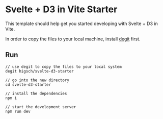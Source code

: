 # Svelte + D3 in Vite Starter

This template should help get you started developing with Svelte + D3 in Vite.

In order to copy the files to your local machine, install [degit](https://github.com/Rich-Harris/degit) first.

## Run

```
// use degit to copy the files to your local system
degit higsch/svelte-d3-starter

// go into the new directory
cd svelte-d3-starter

// install the dependencies
npm i

// start the development server
npm run dev
```